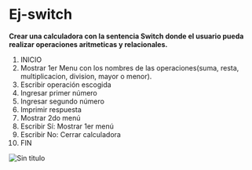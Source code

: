 # Ej-switch

**Crear una calculadora con la sentencia Switch donde el usuario pueda realizar operaciones aritmeticas y relacionales.**

1. INICIO
2. Mostrar 1er  Menu con los nombres de las operaciones(suma, resta, multiplicacion, division, mayor o menor).
3. Escribir operación escogida
1. Ingresar primer número
2. Ingresar segundo número
4. Imprimir respuesta
5. Mostrar 2do menú
6. Escribir Sí: Mostrar 1er menú
7. Escribir No: Cerrar calculadora
8. FIN

![Sin titulo](http://i66.tinypic.com/30uyc85.png)
